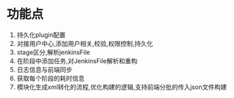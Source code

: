 # 功能点
1. 持久化plugin配置
2. 对接用户中心,添加用户相关,校验,权限控制,持久化
3. stage区分,解析jenkinsFile 
4. 在阶段中添加任务,对JenkinsFile解析和重构
5. 日志信息与前端同步
6. 获取每个阶段的耗时信息
7. 模块化生成xml转化的流程,优化构建的逻辑,支持前端分批的传入json文件构建

